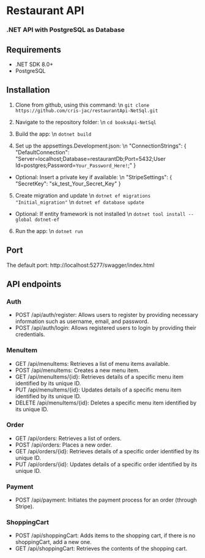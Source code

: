 # Restaurant API
### .NET API with PostgreSQL as Database


## Requirements
* .NET SDK 8.0+
* PostgreSQL


## Installation
1. Clone from github, using this command: \n
```git clone https://github.com/cris-jac/restaurantApi-NetSql.git```

2. Navigate to the repository folder: \n
```cd booksApi-NetSql```

3. Build the app: \n
```dotnet build```

4. Set up the appsettings.Development.json: \n
"ConnectionStrings": {
	"DefaultConnection": "Server=localhost;Database=restaurantDb;Port=5432;User Id=postgres;Password=```Your_Password_Here!```;"
}

* Optional: Insert a private key if available: \n
"StripeSettings": {
    "SecretKey": "sk_test_Your_Secret_Key"
}

5. Create migration and update \n
```dotnet ef migrations "Initial_migration"``` \n
```dotnet ef database update```

* Optional: If entity framework is not installed \n
```dotnet tool install --global dotnet-ef```

6. Run the app: \n
```dotnet run```


## Port
The default port: 
http://localhost:5277/swagger/index.html


## API endpoints
### Auth
* POST /api/auth/register: Allows users to register by providing necessary information such as username, email, and password.
* POST /api/auth/login: Allows registered users to login by providing their credentials.

### MenuItem
* GET /api/menuItems: Retrieves a list of menu items available.
* POST /api/menuItems: Creates a new menu item.
* GET /api/menuItems/{id}: Retrieves details of a specific menu item identified by its unique ID.
* PUT /api/menuItems/{id}: Updates details of a specific menu item identified by its unique ID.
* DELETE /api/menuItems/{id}: Deletes a specific menu item identified by its unique ID.

### Order
* GET /api/orders: Retrieves a list of orders.
* POST /api/orders: Places a new order.
* GET /api/orders/{id}: Retrieves details of a specific order identified by its unique ID.
* PUT /api/orders/{id}: Updates details of a specific order identified by its unique ID.

### Payment
* POST /api/payment: Initiates the payment process for an order (through Stripe).

### ShoppingCart
* POST /api/shoppingCart: Adds items to the shopping cart, if there is no shoppingCart, add a new one.
* GET /api/shoppingCart: Retrieves the contents of the shopping cart.